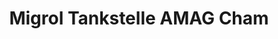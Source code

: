 ---
title: "Migrol Tankstelle AMAG Cham"
url: /cham/migrol-tankstelle-amag-cham/
shop: Allgemein
---